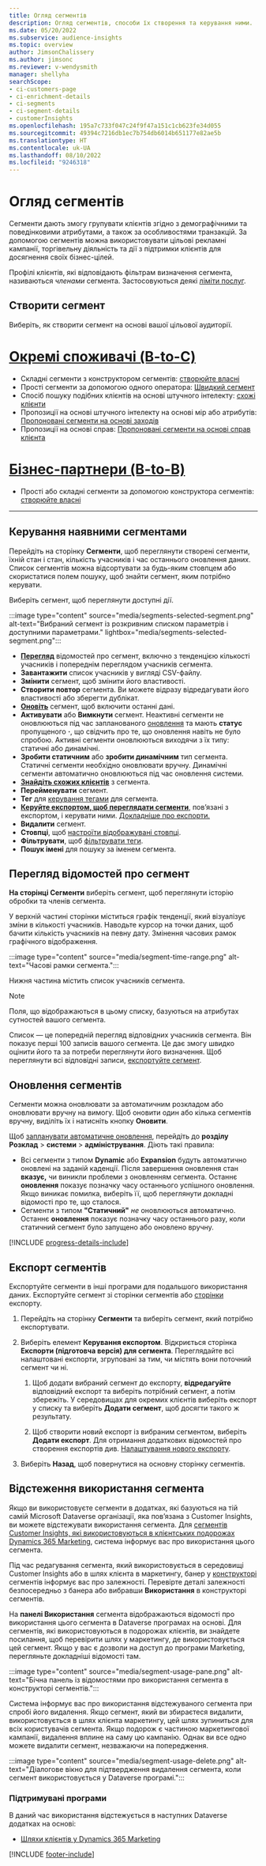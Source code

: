 ```yaml
---
title: Огляд сегментів
description: Огляд сегментів, способи їх створення та керування ними.
ms.date: 05/20/2022
ms.subservice: audience-insights
ms.topic: overview
author: JimsonChalissery
ms.author: jimsonc
ms.reviewer: v-wendysmith
manager: shellyha
searchScope:
- ci-customers-page
- ci-enrichment-details
- ci-segments
- ci-segment-details
- customerInsights
ms.openlocfilehash: 195a7c733f047c24f9f47a151c1cb623fe34d055
ms.sourcegitcommit: 49394c7216db1ec7b754db6014b651177e82ae5b
ms.translationtype: HT
ms.contentlocale: uk-UA
ms.lasthandoff: 08/10/2022
ms.locfileid: "9246318"
---
```

# <a name="segments-overview"></a>Огляд сегментів

Сегменти дають змогу групувати клієнтів згідно з демографічними та поведінковими атрибутами, а також за особливостями транзакцій. За допомогою сегментів можна використовувати цільові рекламні кампанії, торгівельну діяльність та дії з підтримки клієнтів для досягнення своїх бізнес-цілей.

Профілі клієнтів, які відповідають фільтрам визначення сегмента, називаються *членами* сегмента. Застосовуються деякі [ліміти послуг](/dynamics365/customer-insights/service-limits).

## <a name="create-a-segment"></a>Створити сегмент

Виберіть, як створити сегмент на основі вашої цільової аудиторії.

# <a name="individual-consumers-b-to-c"></a>[Окремі споживачі (B-to-C)](#tab/b2c)

- Складні сегменти з конструктором сегментів: [створюйте власні](segment-builder.md)
- Прості сегменти за допомогою одного оператора: [Швидкий сегмент](segment-quick.md)
- Спосіб пошуку подібних клієнтів на основі штучного інтелекту: [схожі клієнти](find-similar-customer-segments.md)
- Пропозиції на основі штучного інтелекту на основі мір або атрибутів: [Пропоновані сегменти на основі заходів](suggested-segments.md)
- Пропозиції на основі справ: [Пропоновані сегменти на основі справ клієнта](suggested-segments-activity.md)

# <a name="business-accounts-b-to-b"></a>[Бізнес-партнери (B-to-B)](#tab/b2b)

- Прості або складні сегменти за допомогою конструктора сегментів: [створюйте власні](segment-builder.md)

---

## <a name="manage-existing-segments"></a>Керування наявними сегментами

Перейдіть на сторінку **Сегменти**, щоб переглянути створені сегменти, їхній стан і стан, кількість учасників і час останнього оновлення даних. Список сегментів можна відсортувати за будь-яким стовпцем або скористатися полем пошуку, щоб знайти сегмент, яким потрібно керувати.

Виберіть сегмент, щоб переглянути доступні дії.

:::image type="content" source="media/segments-selected-segment.png" alt-text="Вибраний сегмент із розкривним списком параметрів і доступними параметрами." lightbox="media/segments-selected-segment.png":::

- [**Перегляд**](#view-segment-details) відомостей про сегмент, включно з тенденцією кількості учасників і попереднім переглядом учасників сегмента.
- **Завантажити** список учасників у вигляді CSV-файлу.
- **Змінити** сегмент, щоб змінити його властивості.
- **Створити повтор** сегмента. Ви можете відразу відредагувати його властивості або зберегти дублікат.
- [**Оновіть**](#refresh-segments) сегмент, щоб включити останні дані.
- **Активувати** або **Вимкнути** сегмент. Неактивні сегменти не оновлюються під час запланованого [оновлення](schedule-refresh.md) та мають **статус** пропущеного **·**, що свідчить про те, що оновлення навіть не було спробою. Активні сегменти оновлюються виходячи з їх типу: статичні або динамічні.
- **Зробити статичним** або **зробити динамічним** тип сегмента. Статичні сегменти необхідно оновлювати вручну. Динамічні сегменти автоматично оновлюються під час оновлення системи.
- [**Знайдіть схожих клієнтів**](find-similar-customer-segments.md) з сегмента.
- **Перейменувати** сегмент.
- **Тег** для [керування тегами](work-with-tags-columns.md#manage-tags) для сегмента.
- [**Керуйте експортом, щоб переглядати сегменти**](#export-segments), пов’язані з експортом, і керувати ними. [Докладніше про експорти.](export-destinations.md)
- **Видалити** сегмент.
- **Стовпці**, щоб [настроїти відображувані стовпці](work-with-tags-columns.md#customize-columns).
- **Фільтрувати**, щоб [фільтрувати теги](work-with-tags-columns.md#filter-on-tags).
- **Пошук імені** для пошуку за іменем сегмента.

## <a name="view-segment-details"></a>Перегляд відомостей про сегмент

**На сторінці Сегменти** виберіть сегмент, щоб переглянути історію обробки та членів сегмента.

У верхній частині сторінки міститься графік тенденції, який візуалізує зміни в кількості учасників. Наводьте курсор на точки даних, щоб бачити кількість учасників на певну дату. Змінення часових рамок графічного відображення.

:::image type="content" source="media/segment-time-range.png" alt-text="Часові рамки сегмента.":::

Нижня частина містить список учасників сегмента.

> [!NOTE]
> Поля, що відображаються в цьому списку, базуються на атрибутах сутностей вашого сегмента.
>
>Список — це попередній перегляд відповідних учасників сегмента. Він показує перші 100 записів вашого сегмента. Це дає змогу швидко оцінити його та за потреби переглянути його визначення. Щоб переглянути всі відповідні записи, [експортуйте сегмент](export-destinations.md).

## <a name="refresh-segments"></a>Оновлення сегментів

Сегменти можна оновлювати за автоматичним розкладом або оновлювати вручну на вимогу. Щоб оновити один або кілька сегментів вручну, виділіть їх і натисніть кнопку **Оновити**.

Щоб [запланувати автоматичне оновлення](schedule-refresh.md), перейдіть до **розділу Розклад** > **системи** > **адміністрування**. Діють такі правила:

- Всі сегменти з типом **Dynamic** або **Expansion** будуть автоматично оновлені на заданій каденції. Після завершення оновлення стан **вказує,** чи виникли проблеми з оновленням сегмента. Останнє **оновлення** показує позначку часу останнього успішного оновлення. Якщо виникає помилка, виберіть її, щоб переглянути докладні відомості про те, що сталося.
- Сегменти з типом **"Статичний"** *не* оновлюються автоматично. Останнє **оновлення** показує позначку часу останнього разу, коли статичний сегмент було запущено або оновлено вручну.

[!INCLUDE [progress-details-include](includes/progress-details-pane.md)]

## <a name="export-segments"></a>Експорт сегментів

Експортуйте сегменти в інші програми для подальшого використання даних. Експортуйте сегмент зі сторінки сегментів або [сторінки](export-destinations.md) експорту.

1. Перейдіть на сторінку **Сегменти** та виберіть сегмент, який потрібно експортувати.

1. Виберіть елемент **Керування експортом**. Відкриється сторінка **Експорти (підготовча версія) для сегмента**. Переглядайте всі налаштовані експорти, згруповані за тим, чи містять вони поточний сегмент чи ні.

   1. Щоб додати вибраний сегмент до експорту, **відредагуйте** відповідний експорт та виберіть потрібний сегмент, а потім збережіть. У середовищах для окремих клієнтів виберіть експорт у списку та виберіть **Додати сегмент**, щоб досягти такого ж результату.

   1. Щоб створити новий експорт із вибраним сегментом, виберіть **Додати експорт**. Для отримання додаткових відомостей про створення експортів див. [Налаштування нового експорту](export-destinations.md#set-up-a-new-export).

1. Виберіть **Назад**, щоб повернутися на основну сторінку сегментів.

## <a name="track-usage-of-a-segment"></a>Відстеження використання сегмента

Якщо ви використовуєте сегменти в додатках, які базуються на тій самій Microsoft Dataverse організації, яка пов’язана з Customer Insights, ви можете відстежувати використання сегмента. Для [сегментів Customer Insights, які використовуються в клієнтських подорожах Dynamics 365 Marketing](/dynamics365/marketing/real-time-marketing-ci-profile), система інформує вас про використання цього сегмента.

Під час редагування сегмента, який використовується в середовищі Customer Insights або в шлях клієнта в маркетингу, банер у [конструкторі](segment-builder.md) сегментів інформує вас про залежності. Перевірте деталі залежності безпосередньо з банера або вибравши **Використання** в конструкторі сегментів.

На **панелі Використання** сегмента відображаються відомості про використання цього сегмента в Dataverse програмах на основі. Для сегментів, які використовуються в подорожах клієнтів, ви знайдете посилання, щоб перевірити шлях у маркетингу, де використовується цей сегмент. Якщо у вас є дозволи на доступ до програми Marketing, перегляньте докладніші відомості там.

:::image type="content" source="media/segment-usage-pane.png" alt-text="Бічна панель із відомостями про використання сегмента в конструкторі сегментів.":::

Система інформує вас про використання відстежуваного сегмента при спробі його видалення. Якщо сегмент, який ви збираєтеся видалити, використовується в шлях клієнта маркетингу, цей шлях зупиниться для всіх користувачів сегмента. Якщо подорож є частиною маркетингової кампанії, видалення вплине на саму цю кампанію. Однак ви все одно можете видалити сегмент, незважаючи на попередження.

:::image type="content" source="media/segment-usage-delete.png" alt-text="Діалогове вікно для підтвердження видалення сегмента, коли сегмент використовується у Dataverse програмі.":::

### <a name="supported-apps"></a>Підтримувані програми

В даний час використання відстежується в наступних Dataverse додатках на основі:

- [Шляхи клієнтів у Dynamics 365 Marketing](/dynamics365/marketing/real-time-marketing-ci-profile)

[!INCLUDE [footer-include](includes/footer-banner.md)]
